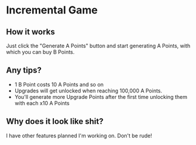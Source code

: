 # Incremental Game

## How it works
Just click the "Generate A Points" button and start generating A Points, with which you can buy B Points.

## Any tips? 
- 1 B Point costs 10 A Points and so on
- Upgrades will get unlocked when reaching 100,000 A Points.
- You'll generate more Upgrade Points after the first time unlocking them with each x10 A Points

## Why does it look like shit?
I have other features planned I'm working on. Don't be rude! 

